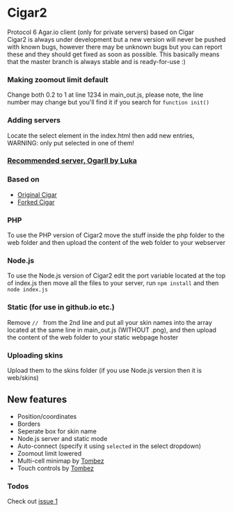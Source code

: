 # Cigar2
Protocol 6 Agar.io client (only for private servers) based on Cigar  
Cigar2 is always under development but a new version will never be pushed with known bugs, however there may be unknown bugs but you can report these and they should get fixed as soon as possible. This basically means that the master branch is always stable and is ready-for-use :)

### Making zoomout limit default
Change both 0.2 to 1 at line 1234 in main_out.js, please note, the line number may change but you'll find it if you search for `function init()`

### Adding servers
Locate the select element in the index.html then add new entries, WARNING: only put selected in one of them!

### [Recommended server, OgarII by Luka](https://github.com/Luka967/OgarII)

### Based on
- [Original Cigar](https://github.com/CigarProject/Cigar)
- [Forked Cigar](https://github.com/Luka967/Cigar)

### PHP
To use the PHP version of Cigar2 move the stuff inside the php folder to the web folder and then upload the content of the web folder to your webserver

### Node.js
To use the Node.js version of Cigar2 edit the port variable located at the top of index.js then move all the files to your server, run `npm install` and then `node index.js`

### Static (for use in github.io etc.)
Remove `// ` from the 2nd line and put all your skin names into the array located at the same line in main_out.js (WITHOUT .png), and then upload the content of the web folder to your static webpage hoster

### Uploading skins
Upload them to the skins folder (if you use Node.js version then it is web/skins)

## New features
- Position/coordinates
- Borders
- Seperate box for skin name
- Node.js server and static mode
- Auto-connect (specify it using `selected` in the select dropdown)
- Zoomout limit lowered
- Multi-cell minimap by [Tombez](https://github.com/Tombez)
- Touch controls by [Tombez](https://github.com/Tombez)

### Todos
Check out [issue 1](https://github.com/Cigar2/Cigar2/issues/1)